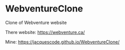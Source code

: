 # WebventureClone
 
 Clone of Webventure website
 
 There website: https://webventure.ca/
 
 Mine: https://jacquescode.github.io/WebventureClone/
